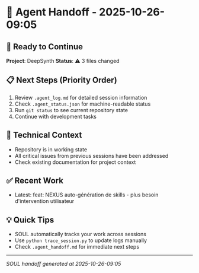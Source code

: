 # 🔄 Agent Handoff - 2025-10-26-09:05

## 🚀 Ready to Continue
**Project**: DeepSynth
**Status**: ⚠️ 3 files changed

## 📋 Next Steps (Priority Order)
1. Review `.agent_log.md` for detailed session information
2. Check `.agent_status.json` for machine-readable status
3. Run `git status` to see current repository state
4. Continue with development tasks

## 🔧 Technical Context
- Repository is in working state
- All critical issues from previous sessions have been addressed
- Check existing documentation for project context

## ✅ Recent Work
- Latest: feat: NEXUS auto-génération de skills - plus besoin d'intervention utilisateur

## 💡 Quick Tips
- SOUL automatically tracks your work across sessions
- Use `python trace_session.py` to update logs manually
- Check `.agent_handoff.md` for immediate next steps

---
*SOUL handoff generated at 2025-10-26-09:05*
